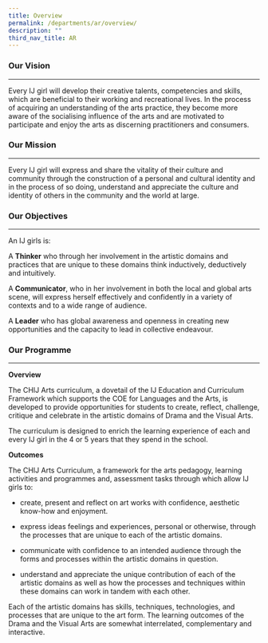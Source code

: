 ```yaml
---
title: Overview
permalink: /departments/ar/overview/
description: ""
third_nav_title: AR
---
```

### Our Vision

* * *

Every IJ girl will develop their creative talents, competencies and skills, which are beneficial to their working and recreational lives. In the process of acquiring an understanding of the arts practice, they become more aware of the socialising influence of the arts and are motivated to participate and enjoy the arts as discerning practitioners and consumers.

### Our Mission

* * *

Every IJ girl will express and share the vitality of their culture and community through the construction of a personal and cultural identity and in the process of so doing, understand and appreciate the culture and identity of others in the community and the world at large.

### Our Objectives

* * *

An IJ girls is:

A **Thinker** who through her involvement in the artistic domains and practices that are unique to these domains think inductively, deductively and intuitively.

A **Communicator**, who in her involvement in both the local and global arts scene, will express herself effectively and confidently in a variety of contexts and to a wide range of audience.

A **Leader** who has global awareness and openness in creating new opportunities and the capacity to lead in collective endeavour.

### Our Programme

* * *

**Overview**

The CHIJ Arts curriculum, a dovetail of the IJ Education and Curriculum Framework which supports the COE for Languages and the Arts, is developed to provide opportunities for students to create, reflect, challenge, critique and celebrate in the artistic domains of Drama and the Visual Arts.

The curriculum is designed to enrich the learning experience of each and every IJ girl in the 4 or 5 years that they spend in the school.

**Outcomes**

The CHIJ Arts Curriculum, a framework for the arts pedagogy, learning activities and programmes and, assessment tasks through which allow IJ girls to:

*   create, present and reflect on art works with confidence, aesthetic know-how and enjoyment.
    
*   express ideas feelings and experiences, personal or otherwise, through the processes that are unique to each of the artistic domains.
    
*   communicate with confidence to an intended audience through the forms and processes within the artistic domains in question.
    
*   understand and appreciate the unique contribution of each of the artistic domains as well as how the processes and techniques within these domains can work in tandem with each other.
    

Each of the artistic domains has skills, techniques, technologies, and processes that are unique to the art form. The learning outcomes of the Drama and the Visual Arts are somewhat interrelated, complementary and interactive.